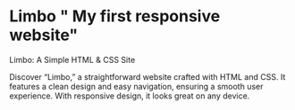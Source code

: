 # Limbo " My first responsive website"

Limbo: A Simple HTML & CSS Site

Discover “Limbo,” a straightforward website crafted with HTML and CSS. It features a clean design and easy navigation, ensuring a smooth user experience. With responsive design, it looks great on any device.
